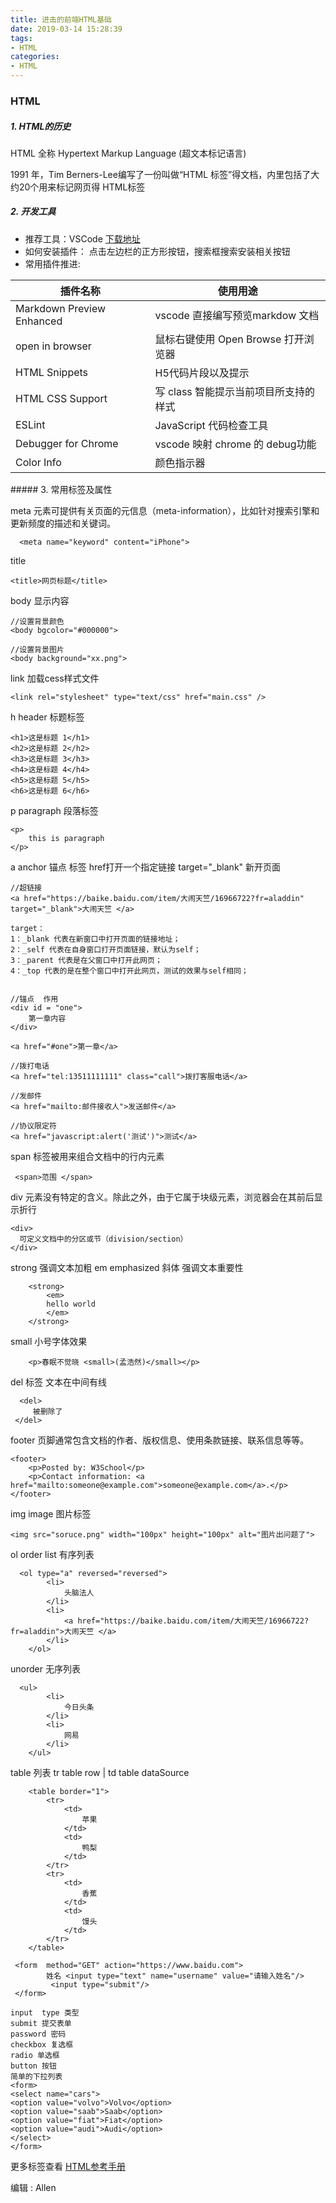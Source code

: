 ```yaml
---
title: 进击的前端HTML基础
date: 2019-03-14 15:28:39
tags: 
- HTML
categories: 
- HTML
---
```


### HTML
##### 1. HTML的历史

HTML 全称  Hypertext Markup Language (超文本标记语言)

1991 年，Tim Berners-Lee编写了一份叫做“HTML 标签”得文档，内里包括了大约20个用来标记网页得 HTML标签

    
##### 2. 开发工具
* 推荐工具：VSCode 
 [下载地址](https://code.visualstudio.com)
* 如何安装插件：
点击左边栏的正方形按钮，搜索框搜索安装相关按钮
* 常用插件推进:

插件名称 | 使用用途
---------| -------------
 Markdown Preview Enhanced | vscode 直接编写预览markdow 文档
 open in browser | 鼠标右键使用 Open Browse 打开浏览器
 HTML Snippets|H5代码片段以及提示
 HTML CSS Support |写 class 智能提示当前项目所支持的样式
 ESLint|JavaScript 代码检查工具
 Debugger for Chrome | vscode 映射 chrome 的 debug功能
 Color Info|颜色指示器

</font>
##### 3. 常用标签及属性

meta 元素可提供有关页面的元信息（meta-information），比如针对搜索引擎和更新频度的描述和关键词。

~~~
  <meta name="keyword" content="iPhone">
~~~

title
~~~
<title>网页标题</title>
~~~

body 显示内容
~~~
//设置背景颜色
<body bgcolor="#000000">

//设置背景图片
<body background="xx.png">
~~~

link 加载cess样式文件
~~~
<link rel="stylesheet" type="text/css" href="main.css" />
~~~

h header 标题标签
~~~
<h1>这是标题 1</h1> 
<h2>这是标题 2</h2> 
<h3>这是标题 3</h3> 
<h4>这是标题 4</h4> 
<h5>这是标题 5</h5> 
<h6>这是标题 6</h6>
~~~
p paragraph 段落标签
~~~
<p> 
    this is paragraph
</p>
~~~

a anchor 锚点 标签 href打开一个指定链接 target="_blank" 新开页面
~~~
//超链接
<a href="https://baike.baidu.com/item/大闹天竺/16966722?fr=aladdin" target="_blank">大闹天竺 </a>

target：
1：_blank 代表在新窗口中打开页面的链接地址；
2：_self 代表在自身窗口打开页面链接，默认为self；
3：_parent 代表是在父窗口中打开此网页；
4：_top 代表的是在整个窗口中打开此网页，测试的效果与self相同；


//锚点  作用
<div id = "one">
    第一章内容
</div>

<a href="#one">第一章</a>

//拨打电话
<a href="tel:13511111111" class="call">拨打客服电话</a>

//发邮件
<a href="mailto:邮件接收人">发送邮件</a>

//协议限定符
<a href="javascript:alert('测试')">测试</a>
~~~

span 标签被用来组合文档中的行内元素

~~~
 <span>范围 </span>
~~~

div  元素没有特定的含义。除此之外，由于它属于块级元素，浏览器会在其前后显示折行
~~~
<div>
  可定义文档中的分区或节（division/section）
</div>
~~~

strong 强调文本加粗 em emphasized 斜体 强调文本重要性
~~~
    <strong>
        <em>
        hello world
        </em>
    </strong>
~~~

small 小号字体效果
~~~
    <p>春眠不觉晓 <small>(孟浩然)</small></p>
~~~

del 标签 文本在中间有线
~~~
  <del>
     被删除了
 </del>
~~~

footer  页脚通常包含文档的作者、版权信息、使用条款链接、联系信息等等。
~~~
<footer>
    <p>Posted by: W3School</p>
    <p>Contact information: <a href="mailto:someone@example.com">someone@example.com</a>.</p>
</footer>
~~~

img image 图片标签
~~~
<img src="soruce.png" width="100px" height="100px" alt="图片出问题了">
~~~

ol order list 有序列表
~~~
  <ol type="a" reversed="reversed">
        <li>
            头脑法人
        </li>
        <li>
            <a href="https://baike.baidu.com/item/大闹天竺/16966722?fr=aladdin">大闹天竺 </a>
        </li>
    </ol>
~~~

unorder 无序列表
~~~
  <ul>
        <li>
            今日头条
        </li>
        <li>
            网易
        </li>
    </ul>
~~~

table 列表 tr table row | td table dataSource
~~~
    <table border="1">
        <tr>
            <td>
                苹果
            </td>
            <td>
                鸭梨
            </td>
        </tr>
        <tr>
            <td>
                香蕉
            </td>
            <td>
                馒头
            </td>
        </tr>
    </table>
~~~

~~~
 <form  method="GET" action="https://www.baidu.com">
        姓名 <input type="text" name="username" value="请输入姓名"/>
         <input type="submit"/>
 </form>

input  type 类型
submit 提交表单
password 密码
checkbox 复选框
radio 单选框
button 按钮
简单的下拉列表
<form>
<select name="cars">
<option value="volvo">Volvo</option>
<option value="saab">Saab</option>
<option value="fiat">Fiat</option>
<option value="audi">Audi</option>
</select>
</form>
~~~

更多标签查看 [HTML参考手册](http://www.w3school.com.cn/tags/index.asp)

编辑 : Allen
